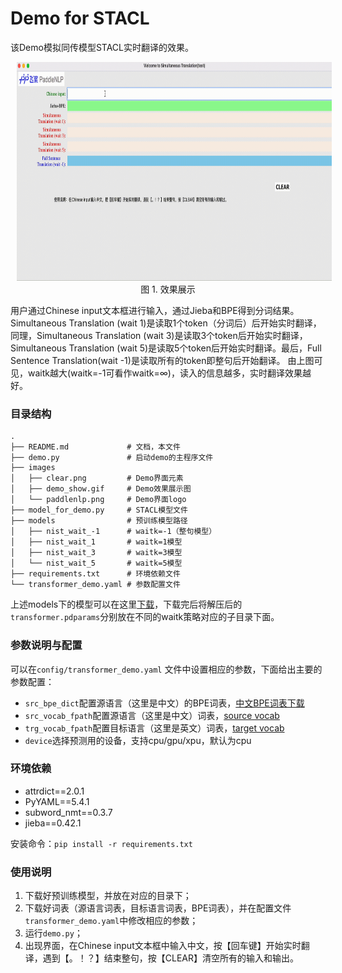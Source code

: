# Demo for STACL

该Demo模拟同传模型STACL实时翻译的效果。
<p align="center">
<img src="images/demo_show.gif" height=350 hspace='10'/> <br />
图 1. 效果展示
</p>
用户通过Chinese input文本框进行输入，通过Jieba和BPE得到分词结果。Simultaneous Translation (wait 1)是读取1个token（分词后）后开始实时翻译，同理，Simultaneous Translation (wait 3)是读取3个token后开始实时翻译，Simultaneous Translation (wait 5)是读取5个token后开始实时翻译。最后，Full Sentence Translation(wait -1)是读取所有的token即整句后开始翻译。
由上图可见，waitk越大(waitk=-1可看作waitk=∞)，读入的信息越多，实时翻译效果越好。

### 目录结构

```text
.
├── README.md             # 文档，本文件
├── demo.py               # 启动demo的主程序文件
├── images  
│   ├── clear.png         # Demo界面元素
│   ├── demo_show.gif     # Demo效果展示图
│   └── paddlenlp.png     # Demo界面logo
├── model_for_demo.py     # STACL模型文件
├── models                # 预训练模型路径
│   ├── nist_wait_-1      # waitk=-1（整句模型）
│   ├── nist_wait_1       # waitk=1模型
│   ├── nist_wait_3       # waitk=3模型
│   └── nist_wait_5       # waitk=5模型
├── requirements.txt      # 环境依赖文件
└── transformer_demo.yaml # 参数配置文件
```

上述models下的模型可以在这里[下载](https://github.com/PaddlePaddle/PaddleNLP/blob/develop/examples/simultaneous_translation/stacl/README.md#%E6%A8%A1%E5%9E%8B%E4%B8%8B%E8%BD%BD%E6%9B%B4%E6%96%B0%E4%B8%AD)，下载完后将解压后的`transformer.pdparams`分别放在不同的waitk策略对应的子目录下面。

### 参数说明与配置

可以在`config/transformer_demo.yaml` 文件中设置相应的参数，下面给出主要的参数配置：

- `src_bpe_dict`配置源语言（这里是中文）的BPE词表，[中文BPE词表下载](https://paddlenlp.bj.bcebos.com/models/stacl/2M.zh2en.dict4bpe.zh)
- `src_vocab_fpath`配置源语言（这里是中文）词表，[source vocab](https://paddlenlp.bj.bcebos.com/models/stacl/nist.20k.zh.vocab)
- `trg_vocab_fpath`配置目标语言（这里是英文）词表，[target vocab](https://paddlenlp.bj.bcebos.com/models/stacl/nist.10k.en.vocab)
- `device`选择预测用的设备，支持cpu/gpu/xpu，默认为cpu

### 环境依赖

- attrdict==2.0.1
- PyYAML==5.4.1
- subword_nmt==0.3.7
- jieba==0.42.1

安装命令：`pip install -r requirements.txt`

### 使用说明

1. 下载好预训练模型，并放在对应的目录下；
2. 下载好词表（源语言词表，目标语言词表，BPE词表），并在配置文件`transformer_demo.yaml`中修改相应的参数；
3. 运行`demo.py`；
4. 出现界面，在Chinese input文本框中输入中文，按【回车键】开始实时翻译，遇到【。！？】结束整句，按【CLEAR】清空所有的输入和输出。
